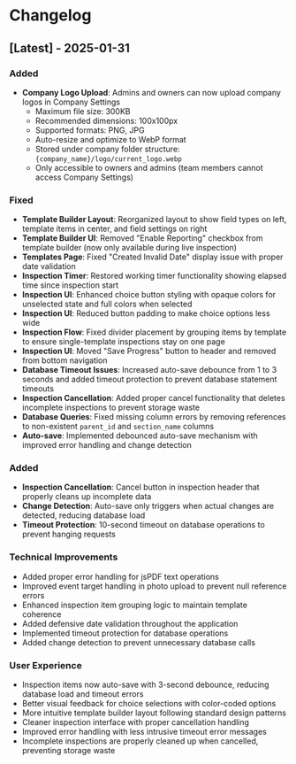 # Changelog

## [Latest] - 2025-01-31

### Added
- **Company Logo Upload**: Admins and owners can now upload company logos in Company Settings
  - Maximum file size: 300KB
  - Recommended dimensions: 100x100px
  - Supported formats: PNG, JPG
  - Auto-resize and optimize to WebP format
  - Stored under company folder structure: `{company_name}/logo/current_logo.webp`
  - Only accessible to owners and admins (team members cannot access Company Settings)

### Fixed
- **Template Builder Layout**: Reorganized layout to show field types on left, template items in center, and field settings on right
- **Template Builder UI**: Removed "Enable Reporting" checkbox from template builder (now only available during live inspection)
- **Templates Page**: Fixed "Created Invalid Date" display issue with proper date validation
- **Inspection Timer**: Restored working timer functionality showing elapsed time since inspection start
- **Inspection UI**: Enhanced choice button styling with opaque colors for unselected state and full colors when selected
- **Inspection UI**: Reduced button padding to make choice options less wide
- **Inspection Flow**: Fixed divider placement by grouping items by template to ensure single-template inspections stay on one page
- **Inspection UI**: Moved "Save Progress" button to header and removed from bottom navigation
- **Database Timeout Issues**: Increased auto-save debounce from 1 to 3 seconds and added timeout protection to prevent database statement timeouts
- **Inspection Cancellation**: Added proper cancel functionality that deletes incomplete inspections to prevent storage waste
- **Database Queries**: Fixed missing column errors by removing references to non-existent `parent_id` and `section_name` columns
- **Auto-save**: Implemented debounced auto-save mechanism with improved error handling and change detection

### Added
- **Inspection Cancellation**: Cancel button in inspection header that properly cleans up incomplete data
- **Change Detection**: Auto-save only triggers when actual changes are detected, reducing database load
- **Timeout Protection**: 10-second timeout on database operations to prevent hanging requests

### Technical Improvements
- Added proper error handling for jsPDF text operations
- Improved event target handling in photo upload to prevent null reference errors
- Enhanced inspection item grouping logic to maintain template coherence
- Added defensive date validation throughout the application
- Implemented timeout protection for database operations
- Added change detection to prevent unnecessary database calls

### User Experience
- Inspection items now auto-save with 3-second debounce, reducing database load and timeout errors
- Better visual feedback for choice selections with color-coded options
- More intuitive template builder layout following standard design patterns
- Cleaner inspection interface with proper cancellation handling
- Improved error handling with less intrusive timeout error messages
- Incomplete inspections are properly cleaned up when cancelled, preventing storage waste